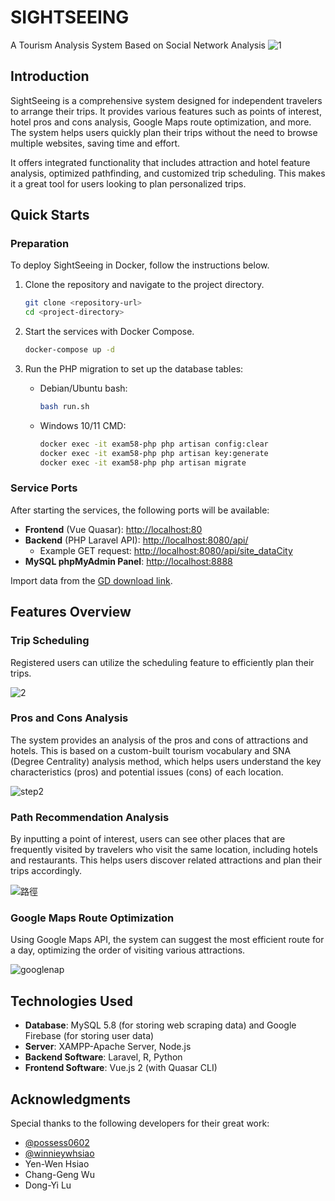 # SIGHTSEEING 
A Tourism Analysis System Based on Social Network Analysis
![1](https://user-images.githubusercontent.com/48153269/192665786-708d26d3-00da-4649-865e-9c0e86c7bacf.png)

## Introduction

SightSeeing is a comprehensive system designed for independent travelers to arrange their trips. It provides various features such as points of interest, hotel pros and cons analysis, Google Maps route optimization, and more. The system helps users quickly plan their trips without the need to browse multiple websites, saving time and effort.

It offers integrated functionality that includes attraction and hotel feature analysis, optimized pathfinding, and customized trip scheduling. This makes it a great tool for users looking to plan personalized trips.

## Quick Starts

### Preparation

To deploy SightSeeing in Docker, follow the instructions below.

1. Clone the repository and navigate to the project directory.
    ```bash
    git clone <repository-url>
    cd <project-directory>
    ```

2. Start the services with Docker Compose.
    ```bash
    docker-compose up -d
    ```

3. Run the PHP migration to set up the database tables:
    * Debian/Ubuntu bash:
      ```bash
      bash run.sh
      ```
    * Windows 10/11 CMD:
      ```bash
      docker exec -it exam58-php php artisan config:clear
      docker exec -it exam58-php php artisan key:generate
      docker exec -it exam58-php php artisan migrate
      ```

### Service Ports

After starting the services, the following ports will be available:
- **Frontend** (Vue Quasar): [http://localhost:80](http://localhost:80)
- **Backend** (PHP Laravel API): [http://localhost:8080/api/](http://localhost:8080/api/)
  - Example GET request: [http://localhost:8080/api/site_dataCity](http://localhost:8080/api/site_dataCity)
- **MySQL phpMyAdmin Panel**: [http://localhost:8888](http://localhost:8888)

Import data from the [GD download link](https://google.com).

## Features Overview

### Trip Scheduling

Registered users can utilize the scheduling feature to efficiently plan their trips.

![2](https://user-images.githubusercontent.com/48153269/192672072-15d27534-eef0-4805-855b-897d097939a6.png)

### Pros and Cons Analysis

The system provides an analysis of the pros and cons of attractions and hotels. This is based on a custom-built tourism vocabulary and SNA (Degree Centrality) analysis method, which helps users understand the key characteristics (pros) and potential issues (cons) of each location.

![step2](https://user-images.githubusercontent.com/48153269/192665673-d0e40df3-168c-41ce-91e9-a0a95b90a10a.png)

### Path Recommendation Analysis

By inputting a point of interest, users can see other places that are frequently visited by travelers who visit the same location, including hotels and restaurants. This helps users discover related attractions and plan their trips accordingly.

![路徑](https://user-images.githubusercontent.com/48153269/192665691-b37602a6-8fe9-49a5-8ebf-397a46dca03e.png)

### Google Maps Route Optimization

Using Google Maps API, the system can suggest the most efficient route for a day, optimizing the order of visiting various attractions.

![googlenap](https://user-images.githubusercontent.com/48153269/192665749-f9547c32-3cf1-45c4-bf4a-f76407a3f556.png)

## Technologies Used

- **Database**: MySQL 5.8 (for storing web scraping data) and Google Firebase (for storing user data)
- **Server**: XAMPP-Apache Server, Node.js
- **Backend Software**: Laravel, R, Python
- **Frontend Software**: Vue.js 2 (with Quasar CLI)

## Acknowledgments

Special thanks to the following developers for their great work:

- [@possess0602](https://github.com/possess0602)
- [@winnieywhsiao](https://github.com/winnieywhsiao)
- Yen-Wen Hsiao
- Chang-Geng Wu
- Dong-Yi Lu

